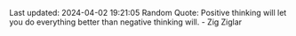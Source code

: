 Last updated: 2024-04-02 19:21:05
Random Quote: Positive thinking will let you do everything better than negative thinking will. - Zig Ziglar